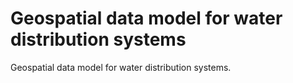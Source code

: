 # Geospatial data model for water distribution systems

Geospatial data model for water distribution systems.
